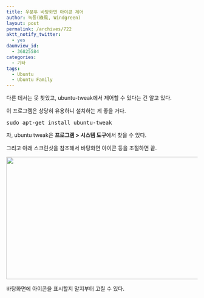 ```yaml
---
title: 우분투 바탕화면 아이콘 제어
author: 녹풍(綠風, Windgreen)
layout: post
permalink: /archives/722
aktt_notify_twitter:
  - yes
daumview_id:
  - 36825584
categories:
  - 기타
tags:
  - Ubuntu
  - Ubuntu Family
---
```

다른 데서는 못 찾았고, ubuntu-tweak에서 제어할 수 있다는 건 알고 있다.

이 프로그램은 상당히 유용하니 설치하는 게 좋을 거다.

<pre class="brush:plain">sudo apt-get install ubuntu-tweak
</pre>

자, ubuntu tweak은 **프로그램 > 시스템 도구**에서 찾을 수 있다.

그리고 아래 스크린샷을 참조해서 바탕화면 아이콘 등을 조절하면 끝.

<img src="http://dl.dropboxusercontent.com/u/15546257/blog/mytory/old-images/1/cfile6.uf.145DCC504D4BC95927E21D.png" class="aligncenter" width="580" height="322" alt="" />

바탕화면에 아이콘을 표시할지 말지부터 고칠 수 있다.